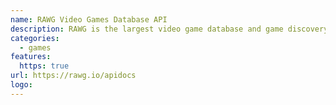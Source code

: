 ```yaml
---
name: RAWG Video Games Database API
description: RAWG is the largest video game database and game discovery service.
categories:
  - games
features:
  https: true
url: https://rawg.io/apidocs
logo:
---
```

